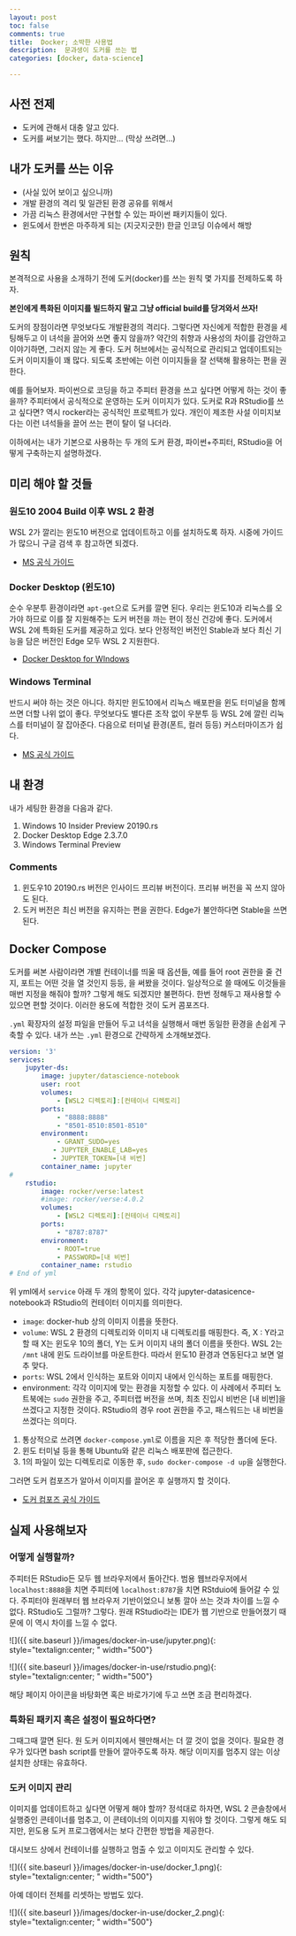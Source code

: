 ```yaml
---
layout: post
toc: false
comments: true
title:  Docker; 소박한 사용법 
description:  문과생이 도커를 쓰는 법 
categories: [docker, data-science]

---
```


## 사전 전제 

- 도커에 관해서 대충 알고 있다. 
- 도커를 써보기는 했다. 하지만... (막상 쓰려면...)

## 내가 도커를 쓰는 이유 

- (사실 있어 보이고 싶으니까) 
- 개발 환경의 격리 및 일관된 환경 공유를 위해서 
- 가끔 리눅스 환경에서만 구현할 수 있는 파이썬 패키지들이 있다.
- 윈도에서 한번은 마주하게 되는 (지긋지긋한) 한글 인코딩 이슈에서 해방 

##  원칙 

본격적으로 사용을 소개하기 전에 도커(docker)를 쓰는 원칙 몇 가지를 전제하도록 하자. 

**본인에게 특화된 이미지를 빌드하지 말고 그냥 official build를 당겨와서 쓰자!**

도커의 장점이라면 무엇보다도 개발환경의 격리다. 그렇다면 자신에게 적합한 환경을 세팅해두고 이 녀석을 끌어와 쓰면 좋지 않을까? 약간의 취향과 사용성의 차이를 감안하고 이야기하면, 그러지 않는 게 좋다. 도커 허브에서는 공식적으로 관리되고 업데이트되는 도커 이미지들이 꽤 많다. 되도록 초반에는 이런 이미지들을 잘 선택해 활용하는 편을 권한다. 

예를 들어보자. 파이썬으로 코딩을 하고 주피터 환경을 쓰고 싶다면 어떻게 하는 것이 좋을까? 주피터에서 공식적으로 운영하는 도커 이미지가 있다. 도커로 R과 RStudio를 쓰고 싶다면? 역시 rocker라는 공식적인 프로젝트가 있다. 개인이 제조한 사설 이미지보다는 이런 녀석들을 끌어 쓰는 편이 탈이 덜 나더라. 

이하에서는 내가 기본으로 사용하는 두 개의 도커 환경, 파이썬+주피터, RStudio을 어떻게 구축하는지 설명하겠다. 

## 미리 해야 할 것들 

### 원도10 2004 Build 이후 WSL 2 환경 

WSL 2가 깔리는 윈도10 버전으로 업데이트하고 이를 설치하도록 하자. 시중에 가이드가 많으니 구글 검색 후 참고하면 되겠다. 

- [MS 공식 가이드](https://docs.microsoft.com/ko-kr/windows/wsl/)

### Docker Desktop (윈도10)

순수 우분투 환경이라면 `apt-get`으로 도커를 깔면 된다. 우리는 윈도10과 리눅스를 오가야 하므로 이를 잘 지원해주는 도커 버전을 까는 편이 정신 건강에 좋다. 도커에서 WSL 2에 특화된 도커를 제공하고 있다. 보다 안정적인 버전인 Stable과 보다 최신 기능을 담은 버전인 Edge 모두 WSL 2 지원한다. 

- [Docker Desktop for WIndows](https://hub.docker.com/editions/community/docker-ce-desktop-windows)

### Windows Terminal 

반드시 써야 하는 것은 아니다. 하지만 윈도10에서 리눅스 배포판을 윈도 터미널을 함께 쓰면 더할 나위 없이 좋다. 무엇보다도 별다른 조작 없이 우분투 등 WSL 2에 깔린 리눅스를 터미널이 잘 잡아준다. 다음으로 터미널 환경(폰트, 컬러 등등) 커스터마이즈가 쉽다. 

- [MS 공식 가이드](https://docs.microsoft.com/ko-kr/windows/terminal/)

## 내 환경 

내가 세팅한 환경을 다음과 같다. 

1. Windows 10 Insider Preview 20190.rs 
2. Docker Desktop Edge 2.3.7.0 
3. Windows Terminal Preview 

### Comments 

1. 윈도우10 20190.rs 버전은 인사이드 프리뷰 버전이다. 프리뷰 버전을 꼭 쓰지 않아도 된다. 
2. 도커 버전은 최신 버전을 유지하는 편을 권한다. Edge가 불안하다면 Stable을 쓰면 된다. 

## Docker Compose

도커를 써본 사람이라면 개별 컨테이너를 띄울 때 옵션들, 예를 들어 root 권한을 줄 건지, 포트는 어떤 것을 열 것인지 등등, 을 써봤을 것이다. 일상적으로 쓸 때에도 이것들을 매번 지정을 해줘야 할까? 그렇게 해도 되겠지만 불편하다. 한번 정해두고 재사용할 수 있으면 편할 것이다. 이러한 용도에 적합한 것이 도커 콤포즈다. 

`.yml` 확장자의 설정 파일을 만들어 두고 녀석을 실행해서 매번 동일한 환경을 손쉽게 구축할 수 있다. 내가 쓰는 `.yml` 환경으로 간략하게 소개해보겠다. 

```yml 
version: '3'
services:
    jupyter-ds:
        image: jupyter/datascience-notebook
        user: root
        volumes:
            - [WSL2 디렉토리]:[컨테이너 디렉토리]
        ports:
            - "8888:8888"
            - "8501-8510:8501-8510"   
        environment:
            - GRANT_SUDO=yes
           - JUPYTER_ENABLE_LAB=yes
           - JUPYTER_TOKEN=[내 비번]
        container_name: jupyter
#
    rstudio:
        image: rocker/verse:latest
        #image: rocker/verse:4.0.2
        volumes:
            - [WSL2 디렉토리]:[컨테이너 디렉토리]
        ports:
            - "8787:8787"
        environment:
            - ROOT=true
            - PASSWORD=[내 비번]
        container_name: rstudio
# End of yml
```

위 yml에서 `service`  아래 두 개의 항목이 있다. 각각 jupyter-datasicence-notebook과 RStudio의 컨테이터 이미지를 의미한다. 

- `image`: docker-hub 상의 이미지 이름을 뜻한다. 
- `volume`: WSL 2 환경의 디렉토리와 이미지 내 디렉토리를 매핑한다. 즉, X : Y라고 할 때 X는 윈도우 10의 폴더, Y는 도커 이미지 내의 폴더 이름을 뜻한다. WSL 2는 `/mnt` 내에 윈도 드라이브를 마운트한다. 따라서 윈도10 환경과 연동된다고 보면 얼추 맞다. 
- `ports`: WSL 2에서 인식하는 포트와 이미지 내에서 인식하는 포트를 매핑한다. 
- environment: 각각 이미지에 맞는 환경을 지정할 수 있다. 이 사례에서 주피터 노트북에는 `sudo` 권한을 주고, 주피터랩 버전을 쓰며, 최초 진입시 비번은 [내 비번]을 쓰겠다고 지정한 것이다. RStudio의 경우 root 권한을 주고, 패스워드는 내 비번을 쓰겠다는 의미다. 

1. 통상적으로 쓰려면 `docker-compose.yml`로 이름을 지은 후 적당한 폴더에 둔다. 
2. 윈도 터미널 등을 통해  Ubuntu와 같은 리눅스 배포판에 접근한다. 
3. 1의 파일이 있는 디렉토리로 이동한 후, `sudo docker-compose -d up`을 실행한다. 

그러면 도커 컴포즈가 알아서 이미지를 끌어온 후 실행까지 할 것이다. 

- [도커 컴포즈 공식 가이드](https://docs.docker.com/compose/)

## 실제 사용해보자 

### 어떻게 실행할까? 
주피터든 RStudio든 모두 웹 브라우저에서 돌아간다. 범용 웹브라우저에서 `localhost:8888`을  치면 주피터에 `localhost:8787`을 치면 RStduio에 들어갈 수 있다. 주피터야 원래부터 웹 브라우저 기반이었으니 보통 깔아 쓰는 것과 차이를 느낄 수 없다. RStudio도 그럴까? 그렇다. 원래 RStudio라는 IDE가 웹 기반으로 만들어졌기 때문에 이 역시 차이를 느낄 수 없다. 

![]({{ site.baseurl }}/images/docker-in-use/jupyter.png){: style="textalign:center; " width="500"}  

![]({{ site.baseurl }}/images/docker-in-use/rstudio.png){: style="textalign:center; " width="500"}

해당 페이지 아이콘을 바탕화면 혹은 바로가기에 두고 쓰면 조금 편리하겠다. 

### 특화된 패키지 혹은 설정이 필요하다면? 

그때그때 깔면 된다. 원 도커 이미지에서 웬만해서는 더 깔 것이 없을 것이다. 필요한 경우가 있다면 bash script를 만들어 깔아주도록 하자. 해당 이미지를 멈추지 않는 이상 설치한 상태는 유효하다. 

### 도커 이미지 관리 
이미지를 업데이트하고 싶다면 어떻게 해야 할까? 정석대로 하자면, WSL 2 콘솔창에서 실행중인 콘테이너를 멈추고, 이 콘테이너의 이미지를 지워야 할 것이다. 그렇게 해도 되지만, 윈도용 도커 프로그램에서는 보다 간편한 방법을 제공한다. 

대시보드 상에서 컨테이너를 실행하고 멈출 수 있고 이미지도 관리할 수 있다. 

![]({{ site.baseurl }}/images/docker-in-use/docker_1.png){: style="textalign:center; " width="500"}

아예 데이터 전체를 리셋하는 방법도 있다. 

![]({{ site.baseurl }}/images/docker-in-use/docker_2.png){: style="textalign:center; " width="500"}








<!--stackedit_data:
eyJoaXN0b3J5IjpbMTI0Mjk0NDAwMiwtODU2NjY4NzcwLDEwNj
A5MzE4MjEsMTc0OTEzNzM3OSwtMTY4OTkwMzYwOSwtNDU1NTg2
NTQsLTExMDk4MzQ1OTgsLTMyMzgwMzAzNSwtNjc4MDM0Mjg1LC
00NzA5MTYwMjhdfQ==
-->